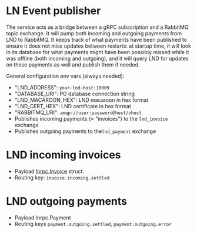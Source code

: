 # LN Event publisher

The service acts as a bridge between a gRPC subscription and a RabbitMQ topic exchange. It will 
pump both incoming and outgoing payments from LND to RabbitMQ. It keeps track of what payments have
been published to ensure it does not miss updates between restarts: at startup time, it will look in its database for what payments 
might have been possibly missed while it was offline (both incoming and outgoing), and it will query LND for updates on these payments as well and publish them if needed.

General configuration env vars (always needed):
- "LND_ADDRESS": `your-lnd-host:10009`
- "DATABASE_URI": PG database connection string
- "LND_MACAROON_HEX": LND macaroon in hex format
- "LND_CERT_HEX": LND certificate in hex format
- "RABBITMQ_URI": `amqp://user:password@host/vhost`
- Publishes incoming payments (= "invoices") to the `lnd_invoice` exchange
- Publishes outgoing payments to the`lnd_payment` exchange
# LND incoming invoices
- Payload [lnrpc.Invoice](https://github.com/lightningnetwork/lnd/blob/master/lnrpc/lightning.pb.go#L11597) struct.
- Routing key: `invoice.incoming.settled`
# LND outgoing payments
- Payload lnrpc.Payment
- Routing keys `payment.outgoing.settled`, `payment.outgoing.error`